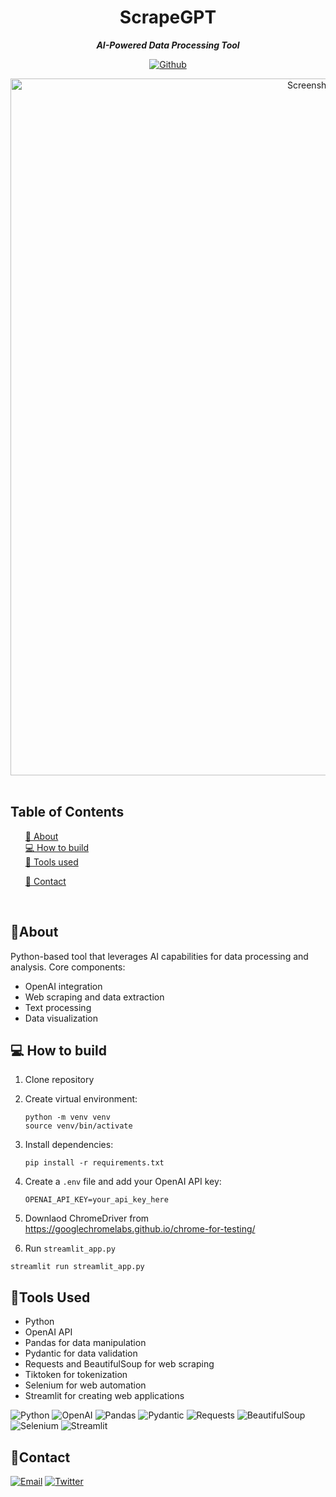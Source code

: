 
<div align="center">


  <h1 align="center">
        ScrapeGPT
    </h1>
    <p align="center"> 
        <i><b>AI-Powered Data Processing Tool</b></i>
        <br /> 
    </p>

[![Github][github]][github-url]


<img width="1115" alt="Screenshot 2024-09-11 at 5 12 18 PM" src="https://github.com/user-attachments/assets/9dfe4c32-fa3e-4dce-9da2-7f8272886b42">


 </div>

<br/>

## Table of Contents

  <ol>
    <a href="#about">📝 About</a><br/>
    <a href="#how-to-build">💻 How to build</a><br/>
    <a href="#tools-used">🔧 Tools used</a>
        <ul>
        </ul>
    <a href="#contact">👤 Contact</a>
  </ol>

<br/>

## 📝About

 Python-based tool that leverages AI capabilities for data processing and analysis. Core components:
- OpenAI integration
- Web scraping and data extraction
- Text processing
- Data visualization



## 💻 How to build

1. Clone repository

2. Create virtual environment:
   ```
   python -m venv venv
   source venv/bin/activate
   ```
3. Install dependencies:
   ```
   pip install -r requirements.txt
   ```
4. Create a `.env` file and add your OpenAI API key:
   ```
   OPENAI_API_KEY=your_api_key_here
   ```
5.  Downlaod ChromeDriver from https://googlechromelabs.github.io/chrome-for-testing/

6.  Run `streamlit_app.py`

```
streamlit run streamlit_app.py
```

## 🔧Tools Used

- Python
- OpenAI API
- Pandas for data manipulation
- Pydantic for data validation
- Requests and BeautifulSoup for web scraping
- Tiktoken for tokenization
- Selenium for web automation
- Streamlit for creating web applications


<img
  src="https://img.shields.io/badge/Python-3776AB?style=for-the-badge&logo=python&logoColor=white"
  alt="Python"
/>
<img
  src="https://img.shields.io/badge/OpenAI-412991?style=for-the-badge&logo=openai&logoColor=white"
  alt="OpenAI"
/>
<img
  src="https://img.shields.io/badge/Pandas-150458?style=for-the-badge&logo=pandas&logoColor=white"
  alt="Pandas"
/>
<img
  src="https://img.shields.io/badge/Pydantic-E92063?style=for-the-badge&logo=pydantic&logoColor=white"
  alt="Pydantic"
/>
<img
  src="https://img.shields.io/badge/Requests-2CA5E0?style=for-the-badge&logo=python&logoColor=white"
  alt="Requests"
/>
<img
  src="https://img.shields.io/badge/BeautifulSoup-43B02A?style=for-the-badge&logo=python&logoColor=white"
alt="BeautifulSoup"
/>
<img
src="https://img.shields.io/badge/Selenium-43B02A?style=for-the-badge&logo=selenium&logoColor=white"
alt="Selenium"
/>
<img
src="https://img.shields.io/badge/Streamlit-FF4B4B?style=for-the-badge&logo=streamlit&logoColor=white"
alt="Streamlit"
/>

## 👤Contact

<!-- Replace placeholders with your actual contact information -->
[![Email][email]][email-url]
[![Twitter][twitter]][twitter-url]

<!-- MARKDOWN LINKS & IMAGES -->
<!-- https://www.markdownguide.org/basic-syntax/#reference-style-links -->

[email]: https://img.shields.io/badge/me@vd7.io-FFCA28?style=for-the-badge&logo=Gmail&logoColor=00bbff&color=black
[email-url]: #
[github]: https://img.shields.io/badge/Github-2496ED?style=for-the-badge&logo=github&logoColor=white&color=black
[github-url]: https://github.com/vdutts7/scrape-gpt
[twitter]: https://img.shields.io/badge/Twitter-FFCA28?style=for-the-badge&logo=Twitter&logoColor=00bbff&color=black
[twitter-url]: https://twitter.com/vdutts7/
